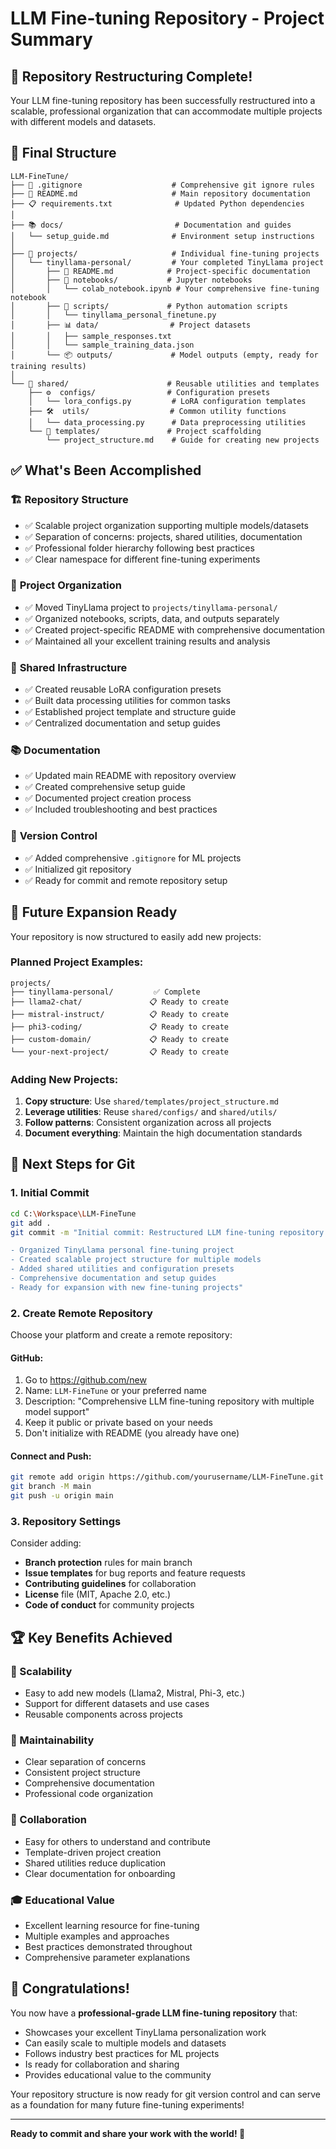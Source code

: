 # LLM Fine-tuning Repository - Project Summary

## 🎉 Repository Restructuring Complete!

Your LLM fine-tuning repository has been successfully restructured into a scalable, professional organization that can accommodate multiple projects with different models and datasets.

## 📁 Final Structure

```
LLM-FineTune/
├── 📄 .gitignore                    # Comprehensive git ignore rules
├── 📖 README.md                     # Main repository documentation
├── 📋 requirements.txt              # Updated Python dependencies
│
├── 📚 docs/                         # Documentation and guides
│   └── setup_guide.md              # Environment setup instructions
│
├── 🚀 projects/                     # Individual fine-tuning projects
│   └── tinyllama-personal/         # Your completed TinyLlama project
│       ├── 📖 README.md            # Project-specific documentation
│       ├── 📓 notebooks/           # Jupyter notebooks
│       │   └── colab_notebook.ipynb # Your comprehensive fine-tuning notebook
│       ├── 🐍 scripts/             # Python automation scripts
│       │   └── tinyllama_personal_finetune.py
│       ├── 📊 data/                # Project datasets
│       │   ├── sample_responses.txt
│       │   └── sample_training_data.json
│       └── 📦 outputs/             # Model outputs (empty, ready for training results)
│
└── 🔧 shared/                      # Reusable utilities and templates
    ├── ⚙️  configs/                # Configuration presets
    │   └── lora_configs.py         # LoRA configuration templates
    ├── 🛠️  utils/                  # Common utility functions
    │   └── data_processing.py      # Data preprocessing utilities  
    └── 📝 templates/               # Project scaffolding
        └── project_structure.md    # Guide for creating new projects
```

## ✅ What's Been Accomplished

### 🏗️ **Repository Structure**
- ✅ Scalable project organization supporting multiple models/datasets
- ✅ Separation of concerns: projects, shared utilities, documentation
- ✅ Professional folder hierarchy following best practices
- ✅ Clear namespace for different fine-tuning experiments

### 📁 **Project Organization**
- ✅ Moved TinyLlama project to `projects/tinyllama-personal/`
- ✅ Organized notebooks, scripts, data, and outputs separately
- ✅ Created project-specific README with comprehensive documentation
- ✅ Maintained all your excellent training results and analysis

### 🔧 **Shared Infrastructure**
- ✅ Created reusable LoRA configuration presets
- ✅ Built data processing utilities for common tasks
- ✅ Established project template and structure guide
- ✅ Centralized documentation and setup guides

### 📚 **Documentation**
- ✅ Updated main README with repository overview
- ✅ Created comprehensive setup guide
- ✅ Documented project creation process
- ✅ Included troubleshooting and best practices

### 🔄 **Version Control**
- ✅ Added comprehensive `.gitignore` for ML projects
- ✅ Initialized git repository
- ✅ Ready for commit and remote repository setup

## 🚀 **Future Expansion Ready**

Your repository is now structured to easily add new projects:

### **Planned Project Examples:**
```
projects/
├── tinyllama-personal/         ✅ Complete
├── llama2-chat/               📋 Ready to create
├── mistral-instruct/          📋 Ready to create  
├── phi3-coding/               📋 Ready to create
├── custom-domain/             📋 Ready to create
└── your-next-project/         📋 Ready to create
```

### **Adding New Projects:**
1. **Copy structure**: Use `shared/templates/project_structure.md`
2. **Leverage utilities**: Reuse `shared/configs/` and `shared/utils/`
3. **Follow patterns**: Consistent organization across all projects
4. **Document everything**: Maintain the high documentation standards

## 🎯 **Next Steps for Git**

### **1. Initial Commit**
```bash
cd C:\Workspace\LLM-FineTune
git add .
git commit -m "Initial commit: Restructured LLM fine-tuning repository

- Organized TinyLlama personal fine-tuning project
- Created scalable project structure for multiple models
- Added shared utilities and configuration presets
- Comprehensive documentation and setup guides
- Ready for expansion with new fine-tuning projects"
```

### **2. Create Remote Repository**
Choose your platform and create a remote repository:

#### **GitHub:**
1. Go to https://github.com/new
2. Name: `LLM-FineTune` or your preferred name
3. Description: "Comprehensive LLM fine-tuning repository with multiple model support"
4. Keep it public or private based on your needs
5. Don't initialize with README (you already have one)

#### **Connect and Push:**
```bash
git remote add origin https://github.com/yourusername/LLM-FineTune.git
git branch -M main
git push -u origin main
```

### **3. Repository Settings**
Consider adding:
- **Branch protection** rules for main branch
- **Issue templates** for bug reports and feature requests
- **Contributing guidelines** for collaboration
- **License** file (MIT, Apache 2.0, etc.)
- **Code of conduct** for community projects

## 🏆 **Key Benefits Achieved**

### **🔄 Scalability**
- Easy to add new models (Llama2, Mistral, Phi-3, etc.)
- Support for different datasets and use cases
- Reusable components across projects

### **📖 Maintainability**
- Clear separation of concerns
- Consistent project structure
- Comprehensive documentation
- Professional code organization

### **🤝 Collaboration**
- Easy for others to understand and contribute
- Template-driven project creation
- Shared utilities reduce duplication
- Clear documentation for onboarding

### **🎓 Educational Value**
- Excellent learning resource for fine-tuning
- Multiple examples and approaches
- Best practices demonstrated throughout
- Comprehensive parameter explanations

## 🎊 **Congratulations!**

You now have a **professional-grade LLM fine-tuning repository** that:
- Showcases your excellent TinyLlama personalization work
- Can easily scale to multiple models and datasets
- Follows industry best practices for ML projects
- Is ready for collaboration and sharing
- Provides educational value to the community

Your repository structure is now ready for git version control and can serve as a foundation for many future fine-tuning experiments!

---

**Ready to commit and share your work with the world! 🚀**
